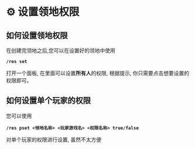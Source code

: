 # ⚙ 设置领地权限

## 如何设置领地权限

在创建完领地之后,您可以在设置好的领地中使用

**`/res set`**

打开一个面板, 在里面可以设置**所有人**的权限, 根据提示, 你只需要点击想要设置的权限即可。

## 如何设置单个玩家的权限

您可以使用

**`/res pset <领地名称> <玩家游戏名> <权限名称> true/false`**

对单个玩家的权限进行设置, 虽然不太方便